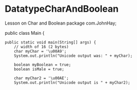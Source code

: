 # DatatypeCharAndBoolean
Lesson on Char and Boolean
package com.JohnHay;

public class Main {

    public static void main(String[] args) {
	    // width of 16 (2 bytes)
        char myChar = '\u00A9';
        System.out.println("Unicode output was: " + myChar);

        boolean myBoolean = true;
        boolean isMale = true;

        char myChar2 = '\u00AE';
        System.out.println("Unicode output is " + myChar2);
